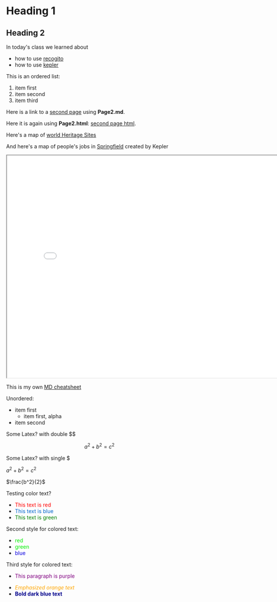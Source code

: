 # Heading 1

## Heading 2

In today's class we learned about
* how to use [recogito](https://recogito.pelagios.org/alp)
* how to use [kepler](https://kepler.gl/)

This is an ordered list:
1. item first
1. item second
1. item third

Here is a link to a [second page](Page2.md) using **Page2.md**.

Here it is again using **Page2.html**: [second page html](Page2.html).

Here's a map of [world Heritage Sites](map_asia190925_2116.html)

And here's a map of people's jobs in [Springfield](SpringfieldJobs.html) created by Kepler

<iframe style='width: 800px; height: 600px;' src='SpringfieldJobs.html'></iframe>

This is my own [MD cheatsheet](https://docs.google.com/document/d/18hS6WXrSIMhDxfp6HU9zBfol0VIdnrflbjjuD_mwwpY)

Unordered:
* item first
    * item first, alpha
* item second

Some Latex? with double $$

$$a^2 + b^2 = c^2$$

Some Latex? with single $

$a^2 + b^2 = c^2$

$\frac{b^2}{2}$

Testing color text?
* <span style="color:red">This text is red</span>
* <span style="color:#0066cc">This text is blue</span>
* <span style="color:green">This text is green</span>

Second style for colored text:
* <font color = ‘red’>red</font>
* <font color = ‘green’>green</font>
* <font color = ‘blue’>blue</font>

Third style for colored text:
* <p style="color:purple">This paragraph is purple</p>
* <em style="color:orange">Emphasized orange text</em>
* <strong style="color:darkblue">Bold dark blue text</strong>

